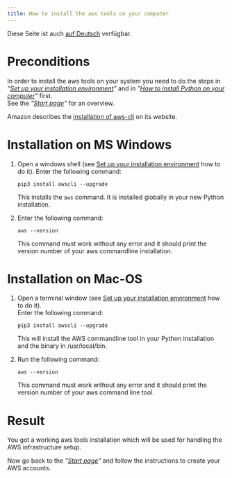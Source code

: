 ```yaml
---
title: How to install the aws tools on your computer
---
```


Diese Seite ist auch [auf Deutsch](../awstoolssetup_de) verfügbar.

# Preconditions

In order to install the aws tools on your system you need to do the steps
in _"[Set up your installation environment](../envsetup)"_ 
and in _"[How to install Python on your computer](../pythonsetup)"_ first.   
See the _"[Start page](../index)"_ for an overview.

Amazon describes the
[installation of aws-cli](https://docs.aws.amazon.com/cli/latest/userguide/cli-chap-install.html)
on its website.

# Installation on MS Windows

1. Open a windows shell (see [Set up your installation environment](../envsetup) how
   to do it). Enter the following command:   

   ```Shell
   pip3 install awscli --upgrade
   ```
   This installs the `aws` command. It is installed globally in your new Python installation.
2. Enter the following command:   
 
   ```Shell
   aws --version
   ```
   This command must work without any error and it should print the version number of
   your aws commandline installation.


# Installation on Mac-OS

1. Open a terminal window (see [Set up your installation environment](../envsetup) how
   to do it).  
   Enter the following command:

   ```Shell
   pip3 install awscli --upgrade
   ```
   This will install the AWS commandline tool in your Python installation and the
   binary in /usr/local/bin.
2. Run the following command:   
   
   ```Shell
   aws --version
   ```
   This command must work without any error and it should print the version number of
   your aws command line tool.
   
# Result

You got a working aws tools installation which will be used for handling the AWS infrastructure setup.

Now go back to the _"[Start page](../index)"_ and follow the instructions to create your AWS accounts.